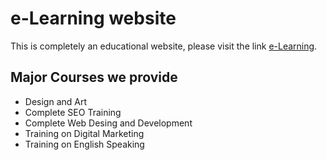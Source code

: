 # e-Learning website

This is completely an educational website, please visit the link [e-Learning](https://github.com/facebook/create-react-app).

## Major Courses we provide

* Design and Art
* Complete SEO Training
* Complete Web Desing and Development
* Training on Digital Marketing
* Training on English Speaking

